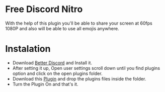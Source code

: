 # Free Discord Nitro
With the help of this plugin you'll be able to share your screen at 60fps 1080P and also will be able to use all emojis anywhere.
<br>
# Instalation 
- Download [Better Discord](https://github.com/rauenzi/BBDInstaller/releases/latest/download/BandagedBD.exe) and Install it.
- After setting it up, Open user settings scroll down until you find plugins option and click on the open plugins folder.
- Download this [Plugin](https://github.com/Calatop/Free-Discord-Nitro/releases/tag/0.69) and drop the plugins files inside the folder.
- Turn the Plugin On and that's it. 
